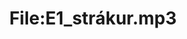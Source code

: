 ---
title: File:E1_strákur.mp3
recording of: strákur
reading speed: slow
speaker: E
license: CC0
---